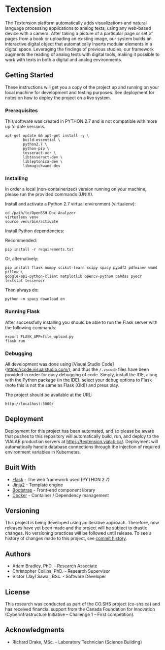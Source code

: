 # Textension

The Textension platform automatically adds visualizations and natural language processing applications to analog texts, using any web-based device with a camera. After taking a picture of a particular page or set of pages from a book or uploading an existing image, our system builds an interactive digital object that automatically inserts modular elements in a digital space. Leveraging the findings of previous studies, our framework augments the reading of analog texts with digital tools, making it possible to work with texts in both a digital and analog environments.

## Getting Started

These instructions will get you a copy of the project up and running on your local machine for development and testing purposes. See deployment for notes on how to deploy the project on a live system.

### Prerequisites

This software was created in PYTHON 2.7 and is not compatible with more up to date versions.

```
apt-get update && apt-get install -y \
        build-essential \
        python2.7 \
        python-pip \
        tesseract-ocr \
        libtesseract-dev \
        libleptonica-dev \
        libmagickwand-dev
```

### Installing

In order a local (non-containerized) version running on your machine, please run the provided commands (UNIX). 

Install and activate a Python 2.7 virtual environment (virtualenv):

```
cd /path/to/OpenSSH-Doc-Analyzer
virtualenv venv
source venv/bin/activate
```
Install Python dependencies:

Recommended:
```
pip install -r requirements.txt
```
Or, alternatively:
```
pip install flask numpy scikit-learn scipy spacy pypdf2 pdfminer wand pillow \
google-api-python-client matplotlib opencv-python pandas pyocr textstat tesserocr
```

Then always do:
```
python -m spacy download en
```

### Running Flask

After successfully installing you should be able to run the Flask server with the following commands:

```
export FLASK_APP=file_upload.py
flask run
```

### Debugging

All development was done using [Visual Studio Code] (https://code.visualstudio.com/), and thus the `/.vscode` files have been provided in order for easy debugging of code. Simply, install the IDE, along with the Python package (in the IDE), select your debug options to Flask (note this is not the same as Flask (Old)) and press play.

The project should be available at the URL:
```
http://localhost:5000/
```

## Deployment

Deployment for this project has been automated, and so please be aware that pushes to this repository will automatically build, run, and deploy to the VIALAB production servers at https://textension.vialab.ca/. Deployment will automatically handle database connections through the injection of required environment variables in Kubernetes.

## Built With

* [Flask](http://flask.pocoo.org/) - The web framework used (PYTHON 2.7)
* [Jinja2](http://jinja.pocoo.org/docs/2.10/) - Template engine
* [Bootstrap](https://getbootstrap.com/) - Front-end component library
* [Docker](https://www.docker.com/) - Container / Dependency management

## Versioning

This project is being developed using an iterative approach. Therefore, now releases have yet been made and the project will be subject to drastic changes. No versioning practices will be followed until release. To see a history of changes made to this project, see [commit history](https://github.com/vialab/OpenSSH-Doc-Analyzer/commits/).

## Authors

* Adam Bradley, PhD. - Research Associate
* Christopher Collins, PhD. - Research Supervisor
* Victor (Jay) Sawal, BSc. - Software Developer

## License

This research was conducted as part of the CO.SHS project (co-shs.ca) and has received financial support from the Canada Foundation for Innovation (Cyberinfrastructure Initiative – Challenge 1 – First competition).

## Acknowledgments

* Richard Drake, MSc. - Laboratory Technician (Science Building)
